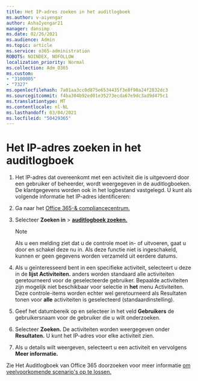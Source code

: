 ```yaml
---
title: Het IP-adres zoeken in het auditlogboek
ms.author: v-aiyengar
author: AshaIyengar21
manager: dansimp
ms.date: 02/26/2021
ms.audience: Admin
ms.topic: article
ms.service: o365-administration
ROBOTS: NOINDEX, NOFOLLOW
localization_priority: Normal
ms.collection: Adm_O365
ms.custom:
- "3100005"
- "7327"
ms.openlocfilehash: 7a01aa3cc0d875e6534435f3e8f90a24f2832dc3
ms.sourcegitcommit: f4ba304b92ed01e35273ecda67e9dc3ad9d475c1
ms.translationtype: MT
ms.contentlocale: nl-NL
ms.lasthandoff: 03/04/2021
ms.locfileid: "50429365"
---
```

# <a name="find-the-ip-address-in-audit-log"></a>Het IP-adres zoeken in het auditlogboek

1. Het IP-adres dat overeenkomt met een activiteit die is uitgevoerd door een gebruiker of beheerder, wordt weergegeven in de auditlogboeken. De klantgegevens worden ook in het logbestand vastgelegd. U kunt als volgende informatie het IP-adres identificeren:

1. Ga naar het [Office 365-& compliancecentrum.](https://go.microsoft.com/fwlink/p/?linkid=2077143)
1. Selecteer **Zoeken in**  >  **[auditlogboek zoeken.](https://go.microsoft.com/fwlink/?linkid=2103759)**
    > [!NOTE]
    > Als u een melding ziet dat u de controle moet in- of uitvoeren, gaat u door en schakel deze nu in. Als deze functie niet is ingeschakeld, kunnen er geen gegevens worden verzameld uit eerdere datums.
1. Als u geïnteresseerd bent in een specifieke activiteit, selecteert u deze in de **lijst Activiteiten.** anders worden standaard alle activiteiten geretourneerd voor de geselecteerde gebruiker. Bepaalde activiteiten zijn mogelijk niet beschikbaar voor selectie in **het** menu Activiteiten. Deze controle-items worden echter wel geretourneerd als Resultaten tonen voor **alle** activiteiten is geselecteerd (standaardinstelling).
1. Geef het datumbereik op en selecteer in het veld **Gebruikers** de gebruikersnaam voor de gebruiker die u wilt onderzoeken.
1. Selecteer **Zoeken.** De activiteiten worden weergegeven onder **Resultaten.** U kunt het IP-adres voor elke activiteit zien.
1. Als u details wilt weergeven, selecteert u een activiteit en vervolgens **Meer informatie.**

Zie Het Auditlogboek van Office 365 doorzoeken voor meer informatie [om veelvoorkomende scenario's op te lossen.](https://go.microsoft.com/fwlink/?linkid=2103944)